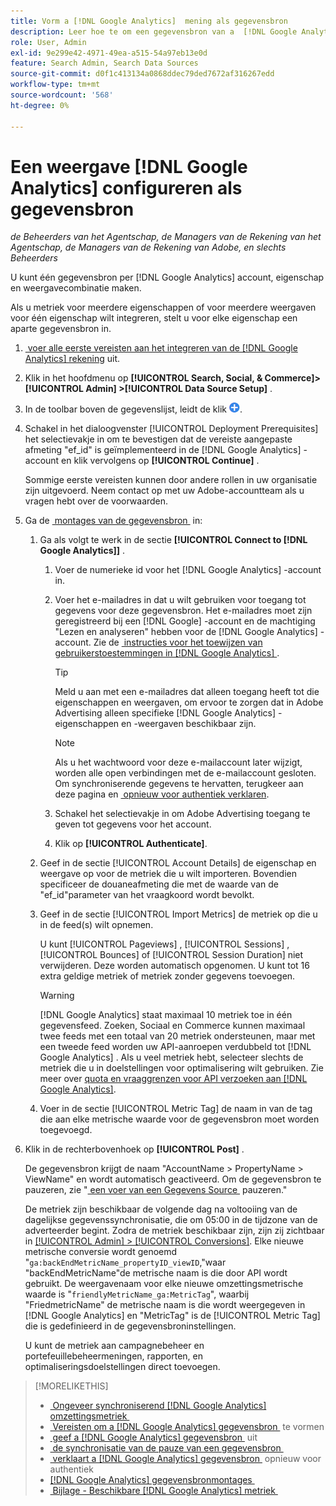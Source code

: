 ```yaml
---
title: Vorm a [!DNL Google Analytics]  mening als gegevensbron
description: Leer hoe te om een gegevensbron van a  [!DNL Google Analytics]  mening te vormen.
role: User, Admin
exl-id: 9e299e42-4971-49ea-a515-54a97eb13e0d
feature: Search Admin, Search Data Sources
source-git-commit: d0f1c413134a0868ddec79ded7672af316267edd
workflow-type: tm+mt
source-wordcount: '568'
ht-degree: 0%

---
```


# Een weergave [!DNL Google Analytics] configureren als gegevensbron

*de Beheerders van het Agentschap, de Managers van de Rekening van het Agentschap, de Managers van de Rekening van Adobe, en slechts Beheerders*

U kunt één gegevensbron per [!DNL Google Analytics] account, eigenschap en weergavecombinatie maken.

Als u metriek voor meerdere eigenschappen of voor meerdere weergaven voor één eigenschap wilt integreren, stelt u voor elke eigenschap een aparte gegevensbron in.

1. [&#x200B; voer alle eerste vereisten aan het integreren van de  [!DNL Google Analytics]  rekening &#x200B;](data-source-prerequisites.md) uit.

1. Klik in het hoofdmenu op **[!UICONTROL Search, Social, & Commerce]> [!UICONTROL Admin] >[!UICONTROL Data Source Setup]** .

1. In de toolbar boven de gegevenslijst, leidt de klik ![&#x200B; &#x200B;](/help/search-social-commerce/assets/add.png " tot ").

1. Schakel in het dialoogvenster [!UICONTROL Deployment Prerequisites] het selectievakje in om te bevestigen dat de vereiste aangepaste afmeting &quot;ef_id&quot; is geïmplementeerd in de [!DNL Google Analytics] -account en klik vervolgens op **[!UICONTROL Continue]** .

   Sommige eerste vereisten kunnen door andere rollen in uw organisatie zijn uitgevoerd. Neem contact op met uw Adobe-accountteam als u vragen hebt over de voorwaarden.

1. Ga de [&#x200B; montages van de gegevensbron &#x200B;](data-source-settings.md) in:

   1. Ga als volgt te werk in de sectie **[!UICONTROL Connect to [!DNL Google Analytics]]** .

      1. Voer de numerieke id voor het [!DNL Google Analytics] -account in.

      1. Voer het e-mailadres in dat u wilt gebruiken voor toegang tot gegevens voor deze gegevensbron. Het e-mailadres moet zijn geregistreerd bij een [!DNL Google] -account en de machtiging &quot;Lezen en analyseren&quot; hebben voor de [!DNL Google Analytics] -account. Zie de [&#x200B; instructies voor het toewijzen van gebruikerstoestemmingen in  [!DNL Google Analytics] &#x200B;](https://support.google.com/analytics/answer/9305587).

         >[!TIP]
         >
         >Meld u aan met een e-mailadres dat alleen toegang heeft tot die eigenschappen en weergaven, om ervoor te zorgen dat in Adobe Advertising alleen specifieke [!DNL Google Analytics] -eigenschappen en -weergaven beschikbaar zijn.

         >[!NOTE]
         >
         >Als u het wachtwoord voor deze e-mailaccount later wijzigt, worden alle open verbindingen met de e-mailaccount gesloten. Om synchroniserende gegevens te hervatten, terugkeer aan deze pagina en [&#x200B; opnieuw voor authentiek verklaren &#x200B;](data-source-reauthenticate.md).

      1. Schakel het selectievakje in om Adobe Advertising toegang te geven tot gegevens voor het account.

      1. Klik op **[!UICONTROL Authenticate]**.

   1. Geef in de sectie [!UICONTROL Account Details] de eigenschap en weergave op voor de metriek die u wilt importeren. Bovendien specificeer de douaneafmeting die met de waarde van de &quot;ef_id&quot;parameter van het vraagkoord wordt bevolkt.

   1. Geef in de sectie [!UICONTROL Import Metrics] de metriek op die u in de feed(s) wilt opnemen.

      U kunt [!UICONTROL Pageviews] , [!UICONTROL Sessions] , [!UICONTROL Bounces] of [!UICONTROL Session Duration] niet verwijderen. Deze worden automatisch opgenomen. U kunt tot 16 extra geldige metriek of metriek zonder gegevens toevoegen.

      >[!WARNING]
      >
      >[!DNL Google Analytics] staat maximaal 10 metriek toe in één gegevensfeed. Zoeken, Sociaal en Commerce kunnen maximaal twee feeds met een totaal van 20 metriek ondersteunen, maar met een tweede feed worden uw API-aanroepen verdubbeld tot [!DNL Google Analytics] . Als u veel metriek hebt, selecteer slechts de metriek die u in doelstellingen voor optimalisering wilt gebruiken. Zie meer over [&#x200B; quota en vraaggrenzen voor API verzoeken aan  [!DNL Google Analytics] &#x200B;](https://developers.google.com/analytics/devguides/reporting/core/v4/limits-quotas).

   1. Voer in de sectie [!UICONTROL Metric Tag] de naam in van de tag die aan elke metrische waarde voor de gegevensbron moet worden toegevoegd.

1. Klik in de rechterbovenhoek op **[!UICONTROL Post]** .

   De gegevensbron krijgt de naam &quot;AccountName > PropertyName > ViewName&quot; en wordt automatisch geactiveerd. Om de gegevensbron te pauzeren, zie &quot;[&#x200B; een voer van een Gegevens Source &#x200B;](data-source-pause.md) pauzeren.&quot;

   De metriek zijn beschikbaar de volgende dag na voltooiing van de dagelijkse gegevenssynchronisatie, die om 05:00 in de tijdzone van de adverteerder begint. Zodra de metriek beschikbaar zijn, zijn zij zichtbaar in [[!UICONTROL Admin] > [!UICONTROL Conversions]](/help/search-social-commerce/admin/conversion-metrics/conversion-metric-about.md). Elke nieuwe metrische conversie wordt genoemd &quot;`ga:backEndMetricName_propertyID_viewID`,&quot;waar &quot;backEndMetricName&quot;de metrische naam is die door API wordt gebruikt. De weergavenaam voor elke nieuwe omzettingsmetrische waarde is &quot;`friendlyMetricName_ga:MetricTag`&quot;, waarbij &quot;FriedmetricName&quot; de metrische naam is die wordt weergegeven in [!DNL Google Analytics] en &quot;MetricTag&quot; is de [!UICONTROL Metric Tag] die is gedefinieerd in de gegevensbroninstellingen.

   U kunt de metriek aan campagnebeheer en portefeuillebeheermeningen, rapporten, en optimaliseringsdoelstellingen direct toevoegen.

>[!MORELIKETHIS]
>
>* [&#x200B; Ongeveer synchroniserend  [!DNL Google Analytics]  omzettingsmetriek &#x200B;](data-source-about.md)
>* [&#x200B; Vereisten om a  [!DNL Google Analytics]  gegevensbron &#x200B;](data-source-prerequisites.md) te vormen
>* [&#x200B; geef a  [!DNL Google Analytics]  gegevensbron &#x200B;](data-source-edit.md) uit
>* [&#x200B; de synchronisatie van de pauze van een gegevensbron &#x200B;](data-source-pause.md)
>* [&#x200B; verklaart a  [!DNL Google Analytics]  gegevensbron &#x200B;](data-source-reauthenticate.md) opnieuw voor authentiek
>* [[!DNL Google Analytics]  gegevensbronmontages &#x200B;](data-source-settings.md)
>* [&#x200B; Bijlage - Beschikbare  [!DNL Google Analytics]  metriek &#x200B;](data-source-ga-metrics.md)
